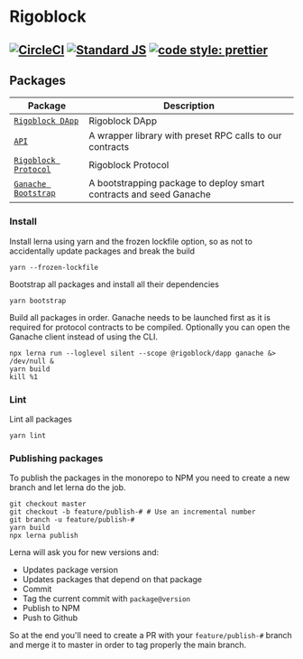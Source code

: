 # Rigoblock
[![CircleCI](https://circleci.com/gh/RigoBlock/rigoblock-monorepo/tree/master.svg?style=shield&circle-token=8a3a97d8673b72dacc5efb04a10492ce473e9afb)](https://circleci.com/gh/RigoBlock/rigoblock-monorepo/tree/master)
[![Standard JS](https://img.shields.io/badge/code_style-standard-brightgreen.svg)](https://standardjs.com)
[![code style: prettier](https://img.shields.io/badge/code_style-prettier-ff69b4.svg)](https://github.com/prettier/prettier)
---

## Packages

| Package| Description|
| - | - |
| [`Rigoblock DApp`](/packages/dapp)                  | Rigoblock DApp                                                     |
| [`API`](/packages/api)                    | A wrapper library with preset RPC calls to our contracts               |
| [`Rigoblock Protocol`](/packages/protocol)          | Rigoblock Protocol                                                 |
| [`Ganache Bootstrap`](/packages/ganache-bootstrap)  | A bootstrapping package to deploy smart contracts and seed Ganache |


### Install

Install lerna using yarn and the frozen lockfile option, so as not to accidentally update packages and break the build
```
yarn --frozen-lockfile
```

Bootstrap all packages and install all their dependencies
```
yarn bootstrap
```
Build all packages in order. Ganache needs to be launched first as it is required for protocol contracts to be compiled. Optionally you can open the Ganache client instead of using the CLI.
```
npx lerna run --loglevel silent --scope @rigoblock/dapp ganache &> /dev/null &
yarn build
kill %1
```

### Lint

Lint all packages

```
yarn lint
```

### Publishing packages

To publish the packages in the monorepo to NPM you need to create a new branch and let lerna do the job.

```
git checkout master
git checkout -b feature/publish-# # Use an incremental number
git branch -u feature/publish-#
yarn build
npx lerna publish
```

Lerna will ask you for new versions and:
- Updates package version
- Updates packages that depend on that package
- Commit
- Tag the current commit with `package@version`
- Publish to NPM
- Push to Github

So at the end you'll need to create a PR with your `feature/publish-#` branch and merge it to master in order to tag properly the main branch.
